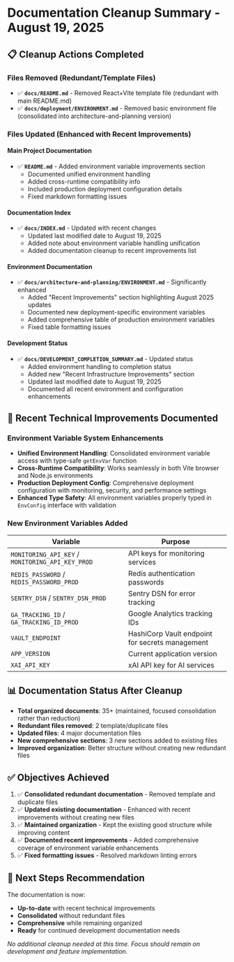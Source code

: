 # Documentation Cleanup Summary - August 19, 2025

## 📋 **Cleanup Actions Completed**

### Files Removed (Redundant/Template Files)

- ✅ **`docs/README.md`** - Removed React+Vite template file (redundant with main README.md)
- ✅ **`docs/deployment/ENVIRONMENT.md`** - Removed basic environment file (consolidated into architecture-and-planning version)

### Files Updated (Enhanced with Recent Improvements)

#### Main Project Documentation

- ✅ **`README.md`** - Added environment variable improvements section
  - Documented unified environment handling
  - Added cross-runtime compatibility info
  - Included production deployment configuration details
  - Fixed markdown formatting issues

#### Documentation Index

- ✅ **`docs/INDEX.md`** - Updated with recent changes
  - Updated last modified date to August 19, 2025
  - Added note about environment variable handling unification
  - Added documentation cleanup to recent improvements list

#### Environment Documentation

- ✅ **`docs/architecture-and-planning/ENVIRONMENT.md`** - Significantly enhanced
  - Added "Recent Improvements" section highlighting August 2025 updates
  - Documented new deployment-specific environment variables
  - Added comprehensive table of production environment variables
  - Fixed table formatting issues

#### Development Status

- ✅ **`docs/DEVELOPMENT_COMPLETION_SUMMARY.md`** - Updated status
  - Added environment handling to completion status
  - Added new "Recent Infrastructure Improvements" section
  - Updated last modified date to August 19, 2025
  - Documented all recent environment and configuration enhancements

## 🔧 **Recent Technical Improvements Documented**

### Environment Variable System Enhancements

- **Unified Environment Handling**: Consolidated environment variable access with type-safe `getEnvVar` function
- **Cross-Runtime Compatibility**: Works seamlessly in both Vite browser and Node.js environments  
- **Production Deployment Config**: Comprehensive deployment configuration with monitoring, security, and performance settings
- **Enhanced Type Safety**: All environment variables properly typed in `EnvConfig` interface with validation

### New Environment Variables Added

| Variable | Purpose |
|----------|---------|
| `MONITORING_API_KEY` / `MONITORING_API_KEY_PROD` | API keys for monitoring services |
| `REDIS_PASSWORD` / `REDIS_PASSWORD_PROD` | Redis authentication passwords |
| `SENTRY_DSN` / `SENTRY_DSN_PROD` | Sentry DSN for error tracking |
| `GA_TRACKING_ID` / `GA_TRACKING_ID_PROD` | Google Analytics tracking IDs |
| `VAULT_ENDPOINT` | HashiCorp Vault endpoint for secrets management |
| `APP_VERSION` | Current application version |
| `XAI_API_KEY` | xAI API key for AI services |

## 📊 **Documentation Status After Cleanup**

- **Total organized documents**: 35+ (maintained, focused consolidation rather than reduction)
- **Redundant files removed**: 2 template/duplicate files
- **Updated files**: 4 major documentation files
- **New comprehensive sections**: 3 new sections added to existing files
- **Improved organization**: Better structure without creating new redundant files

## ✅ **Objectives Achieved**

1. ✅ **Consolidated redundant documentation** - Removed template and duplicate files
2. ✅ **Updated existing documentation** - Enhanced with recent improvements without creating new files
3. ✅ **Maintained organization** - Kept the existing good structure while improving content
4. ✅ **Documented recent improvements** - Added comprehensive coverage of environment variable enhancements
5. ✅ **Fixed formatting issues** - Resolved markdown linting errors

## 🎯 **Next Steps Recommendation**

The documentation is now:

- **Up-to-date** with recent technical improvements
- **Consolidated** without redundant files
- **Comprehensive** while remaining organized
- **Ready** for continued development documentation needs

*No additional cleanup needed at this time. Focus should remain on development and feature implementation.*
